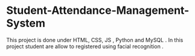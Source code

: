 # Student-Attendance-Management-System
This project is done under HTML, CSS, JS , Python and MySQL . In this project student are allow to registered using facial recognition . 
